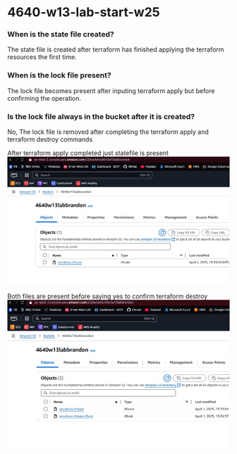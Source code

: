 # 4640-w13-lab-start-w25

### When is the state file created?  
The state file is created after terraform has finished applying the terraform resources the first time.  

### When is the lock file present?  
The lock file becomes present after inputing terraform apply but before confirming the operation.  

### Is the lock file always in the bucket after it is created?  
No, The lock file is removed after completing the terraform apply and terraform destroy commands  

After terraform apply completed just statefile is present
![statefile](w13_statefile.jpg)

Both files are present before saying yes to confirm terraform destroy
![statefile and lockfile](w13_state_lockfile.jpg)